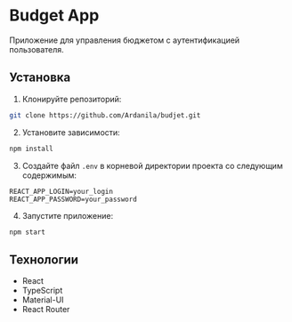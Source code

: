# Budget App

Приложение для управления бюджетом с аутентификацией пользователя.

## Установка

1. Клонируйте репозиторий:
```bash
git clone https://github.com/Ardanila/budjet.git
```

2. Установите зависимости:
```bash
npm install
```

3. Создайте файл `.env` в корневой директории проекта со следующим содержимым:
```
REACT_APP_LOGIN=your_login
REACT_APP_PASSWORD=your_password
```

4. Запустите приложение:
```bash
npm start
```

## Технологии

- React
- TypeScript
- Material-UI
- React Router 